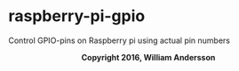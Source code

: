 # raspberry-pi-gpio
Control GPIO-pins on Raspberry pi using actual pin numbers


<p align="center">
<b>Copyright 2016, William Andersson<b>
</p>
